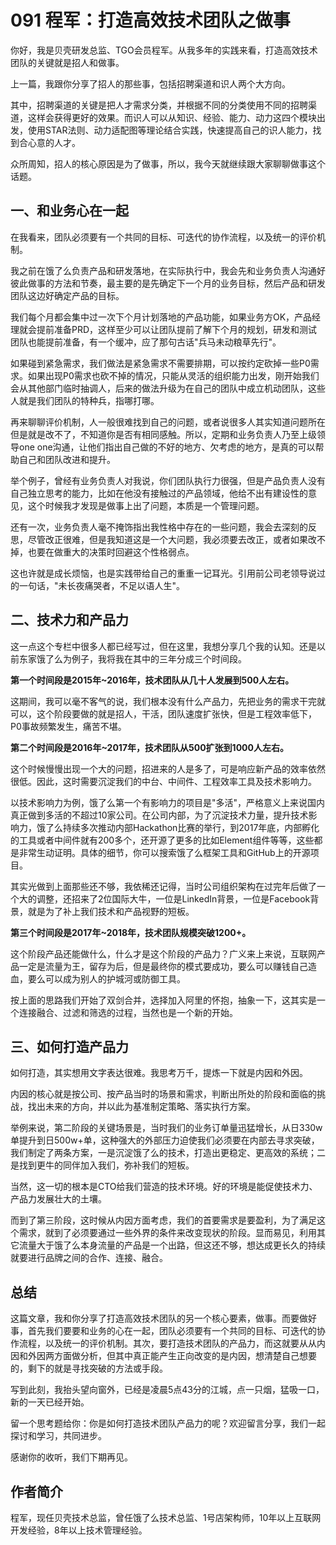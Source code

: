 # 091 程军：打造高效技术团队之做事

你好，我是贝壳研发总监、TGO会员程军。从我多年的实践来看，打造高效技术团队的关键就是招人和做事。

上一篇，我跟你分享了招人的那些事，包括招聘渠道和识人两个大方向。

其中，招聘渠道的关键是把人才需求分类，并根据不同的分类使用不同的招聘渠道，这样会获得更好的效果。而识人可以从知识、经验、能力、动力这四个模块出发，使用STAR法则、动力适配图等理论结合实践，快速提高自己的识人能力，找到合心意的人才。

众所周知，招人的核心原因是为了做事，所以，我今天就继续跟大家聊聊做事这个话题。

## 一、和业务心在一起

在我看来，团队必须要有一个共同的目标、可迭代的协作流程，以及统一的评价机制。

我之前在饿了么负责产品和研发落地，在实际执行中，我会先和业务负责人沟通好彼此做事的方法和节奏，最主要的是先确定下一个月的业务目标，然后产品和研发团队这边好确定产品的目标。

我们每个月都会集中过一次下个月计划落地的产品功能，如果业务方OK，产品经理就会提前准备PRD，这样至少可以让团队提前了解下个月的规划，研发和测试团队也能提前准备，有一个缓冲，应了那句古话"兵马未动粮草先行"。

如果碰到紧急需求，我们做法是紧急需求不需要排期，可以按约定砍掉一些P0需求。如果出现P0需求也砍不掉的情况，只能从灵活的组织能力出发，刚开始我们会从其他部门临时抽调人，后来的做法升级为在自己的团队中成立机动团队，这些人就是我们团队的特种兵，指哪打哪。

再来聊聊评价机制，人一般很难找到自己的问题，或者说很多人其实知道问题所在但是就是改不了，不知道你是否有相同感触。所以，定期和业务负责人乃至上级领导one
one沟通，让他们指出自己做的不好的地方、欠考虑的地方，是真的可以帮助自己和团队改进和提升。

举个例子，曾经有业务负责人对我说，你们团队执行力很强，但是产品负责人没有自己独立思考的能力，比如在他没有接触过的产品领域，他给不出有建设性的意见，这个时候我才发现是做事上出了问题，本质是一个管理问题。

还有一次，业务负责人毫不掩饰指出我性格中存在的一些问题，我会去深刻的反思，尽管改正很难，但是我知道这是一个大问题，我必须要去改正，或者如果改不掉，也要在做重大的决策时回避这个性格弱点。

这也许就是成长烦恼，也是实践带给自己的重重一记耳光。引用前公司老领导说过的一句话，"未长夜痛哭者，不足以语人生"。

## 二、技术力和产品力

这一点这个专栏中很多人都已经写过，但在这里，我想分享几个我的认知。还是以前东家饿了么为例子，我将我在其中的三年分成三个时间段。

**第一个时间段是2015年\~2016年，技术团队从几十人发展到500人左右。**

这期间，我可以毫不客气的说，我们根本没有什么产品力，先把业务的需求干完就可以，这个阶段要做的就是招人，干活，团队速度扩张快，但是工程效率低下，P0事故频繁发生，痛苦不堪。

**第二个时间段是2016年\~2017年，技术团队从500扩张到1000人左右。**

这个时候慢慢出现一个大的问题，招进来的人是多了，可是响应新产品的效率依然很低。因此，这时需要沉淀我们的中台、中间件、工程效率工具及技术影响力。

以技术影响力为例，饿了么第一个有影响力的项目是"多活"，严格意义上来说国内真正做到多活的不超过10家公司。在公司内部，为了沉淀技术力量，提升技术影响力，饿了么持续多次推动内部Hackathon比赛的举行，到2017年底，内部孵化的工具或者中间件就有200多个，还开源了更多的比如Element组件等等，这些都是非常生动证明。具体的细节，你可以搜索饿了么框架工具和GitHub上的开源项目。

其实光做到上面那些还不够，我依稀还记得，当时公司组织架构在过完年后做了一个大的调整，还招来了2位国际大牛，一位是LinkedIn背景，一位是Facebook背景，就是为了补上我们技术和产品视野的短板。

**第三个时间段是2017年\~2018年，技术团队规模突破1200+。**

这个阶段产品还能做什么，什么才是这个阶段的产品力？广义来上来说，互联网产品一定是流量为王，留存为后，但是最终你的模式要成功，要么可以赚钱自己造血，要么可以成为别人的护城河或防御工具。

按上面的思路我们开始了双剑合并，选择加入阿里的怀抱，抽象一下，这其实是一个连接融合、过滤和筛选的过程，当然也是一个新的开始。

## 三、如何打造产品力

如何打造，其实想用文字表达很难。我思考万千，提炼一下就是内因和外因。

内因的核心就是按公司、按产品当时的场景和需求，判断出所处的阶段和面临的挑战，找出未来的方向，并以此为基准制定策略、落实执行方案。

举例来说，第二阶段的关键场景是，当时我们的业务订单量迅猛增长，从日330w单提升到日500w+单，这种强大的外部压力迫使我们必须要在内部去寻求突破，我们制定了两条方案，一是沉淀饿了么的技术，打造出更稳定、更高效的系统；二是找到更牛的同伴加入我们，弥补我们的短板。

当然，这一切的根本是CTO给我们营造的技术环境。好的环境是能促使技术力、产品力发展壮大的土壤。

而到了第三阶段，这时候从内因方面考虑，我们的首要需求是要盈利，为了满足这个需求，就到了必须要通过一些外界的条件来改变现状的阶段。显而易见，利用其它流量大于饿了么本身流量的产品是一个出路，但这还不够，想达成更长久的持续就要进行品牌之间的合作、连接、融合。

## 总结

这篇文章，我和你分享了打造高效技术团队的另一个核心要素，做事。而要做好事，首先我们要要和业务的心在一起，团队必须要有一个共同的目标、可迭代的协作流程，以及统一的评价机制。其次，要打造技术团队的产品力，而这就要从从内因和外因两方面做分析，但其中真正能产生正向改变的是内因，想清楚自己想要的，剩下的就是寻找突破的方法或手段。

写到此刻，我抬头望向窗外，已经是凌晨5点43分的江城，点一只烟，猛吸一口，新的一天已经开始。

留一个思考题给你：你是如何打造技术团队产品力的呢？欢迎留言分享，我们一起探讨和学习，共同进步。

感谢你的收听，我们下期再见。

## 作者简介

程军，现任贝壳技术总监，曾任饿了么技术总监、1号店架构师，10年以上互联网开发经验，8年以上技术管理经验。
